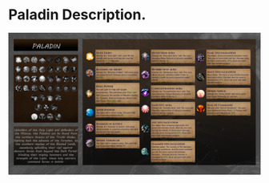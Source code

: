 # Paladin Description.
![Paladin](https://github.com/datchannin/Brothers-WoW/blob/master/spec/paladin_description.png "Brothers WoW repo: This is Paladin talent tree and his talents")
